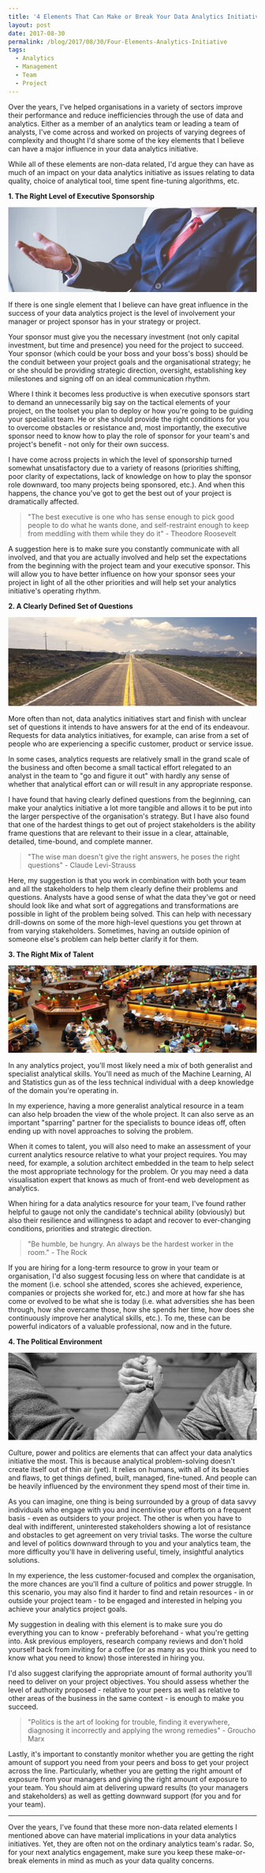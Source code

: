 ```yaml
---
title: '4 Elements That Can Make or Break Your Data Analytics Initiative'
layout: post
date: 2017-08-30
permalink: /blog/2017/08/30/Four-Elements-Analytics-Initiative
tags:
  - Analytics
  - Management
  - Team
  - Project
---
```


Over the years, I've helped organisations in a variety of sectors improve their performance and reduce inefficiencies through the use of data and analytics. Either as a member of an analytics team or leading a team of analysts, I've come across and worked on projects of varying degrees of complexity and thought I'd share some of the key elements that I believe can have a major influence in your data analytics initiative.

While all of these elements are non-data related, I'd argue they can have as much of an impact on your data analytics initiative as issues relating to data quality, choice of analytical tool, time spent fine-tuning algorithms, etc.

**1. The Right Level of Executive Sponsorship**

![](https://github.com/FelipeRego/feliperego.github.io/raw/master/images/4elements_2.png)<!-- -->

If there is one single element that I believe can have great influence in the success of your data analytics project is the level of involvement your manager or project sponsor has in your strategy or project.

Your sponsor must give you the necessary investment (not only capital investment, but time and presence) you need for the project to succeed. Your sponsor (which could be your boss and your boss's boss) should be the conduit between your project goals and the organisational strategy; he or she should be providing strategic direction, oversight, establishing key milestones and signing off on an ideal communication rhythm.

Where I think it becomes less productive is when executive sponsors start to demand an unnecessarily big say on the tactical elements of your project, on the toolset you plan to deploy or how you're going to be guiding your specialist team. He or she should provide the right conditions for you to overcome obstacles or resistance and, most importantly, the executive sponsor need to know how to play the role of sponsor for your team's and project's benefit - not only for their own success.

I have come across projects in which the level of sponsorship turned somewhat unsatisfactory due to a variety of reasons (priorities shifting, poor clarity of expectations, lack of knowledge on how to play the sponsor role downward, too many projects being sponsored, etc.). And when this happens, the chance you've got to get the best out of your project is dramatically affected.

> "The best executive is one who has sense enough to pick good people to do what he wants done, and self-restraint enough to keep from meddling with them while they do it" - Theodore Roosevelt

A suggestion here is to make sure you constantly communicate with all involved, and that you are actually involved and help set the expectations from the beginning with the project team and your executive sponsor. This will allow you to have better influence on how your sponsor sees your project in light of all the other priorities and will help set your analytics initiative's operating rhythm.

**2. A Clearly Defined Set of Questions**

![](https://github.com/FelipeRego/feliperego.github.io/raw/master/images/4elements_3.png)<!-- -->

More often than not, data analytics initiatives start and finish with unclear set of questions it intends to have answers for at the end of its endeavour. Requests for data analytics initiatives, for example, can arise from a set of people who are experiencing a specific customer, product or service issue.

In some cases, analytics requests are relatively small in the grand scale of the business and often become a small tactical effort relegated to an analyst in the team to "go and figure it out" with hardly any sense of whether that analytical effort can or will result in any appropriate response.

I have found that having clearly defined questions from the beginning, can make your analytics initiative a lot more tangible and allows it to be put into the larger perspective of the organisation's strategy. But I have also found that one of the hardest things to get out of project stakeholders is the ability frame questions that are relevant to their issue in a clear, attainable, detailed, time-bound, and complete manner.

> "The wise man doesn't give the right answers, he poses the right questions" - Claude Levi-Strauss

Here, my suggestion is that you work in combination with both your team and all the stakeholders to help them clearly define their problems and questions. Analysts have a good sense of what the data they've got or need should look like and what sort of aggregations and transformations are possible in light of the problem being solved. This can help with necessary drill-downs on some of the more high-level questions you get thrown at from varying stakeholders. Sometimes, having an outside opinion of someone else's problem can help better clarify it for them.

**3. The Right Mix of Talent**

![](https://github.com/FelipeRego/feliperego.github.io/raw/master/images/4elements_4.png)<!-- -->

In any analytics project, you'll most likely need a mix of both generalist and specialist analytical skills. You'll need as much of the Machine Learning, AI and Statistics gun as of the less technical individual with a deep knowledge of the domain you're operating in.

In my experience, having a more generalist analytical resource in a team can also help broaden the view of the whole project. It can also serve as an important "sparring" partner for the specialists to bounce ideas off, often ending up with novel approaches to solving the problem.

When it comes to talent, you will also need to make an assessment of your current analytics resource relative to what your project requires. You may need, for example, a solution architect embedded in the team to help select the most appropriate technology for the problem. Or you may need a data visualisation expert that knows as much of front-end web development as analytics.

When hiring for a data analytics resource for your team, I've found rather helpful to gauge not only the candidate's technical ability (obviously) but also their resilience and willingness to adapt and recover to ever-changing conditions, priorities and strategic direction.

> "Be humble, be hungry. An always be the hardest worker in the room." - The Rock

If you are hiring for a long-term resource to grow in your team or organisation, I'd also suggest focusing less on where that candidate is at the moment (i.e. school she attended, scores she achieved, experience, companies or projects she worked for, etc.) and more at how far she has come or evolved to be what she is today (i.e. what adversities she has been through, how she overcame those, how she spends her time, how does she continuously improve her analytical skills, etc.). To me, these can be powerful indicators of a valuable professional, now and in the future.

**4. The Political Environment**

![](https://github.com/FelipeRego/feliperego.github.io/raw/master/images/4elements_5.png)<!-- -->

Culture, power and politics are elements that can affect your data analytics initiative the most. This is because analytical problem-solving doesn't create itself out of thin air (yet). It relies on humans, with all of its beauties and flaws, to get things defined, built, managed, fine-tuned. And people can be heavily influenced by the environment they spend most of their time in.

As you can imagine, one thing is being surrounded by a group of data savvy individuals who engage with you and incentivise your efforts on a frequent basis - even as outsiders to your project. The other is when you have to deal with indifferent, uninterested stakeholders showing a lot of resistance and obstacles to get agreement on very trivial tasks. The worse the culture and level of politics downward through to you and your analytics team, the more difficulty you'll have in delivering useful, timely, insightful analytics solutions.

In my experience, the less customer-focused and complex the organisation, the more chances are you'll find a culture of politics and power struggle. In this scenario, you may also find it harder to find and retain resources - in or outside your project team - to be engaged and interested in helping you achieve your analytics project goals.

My suggestion in dealing with this element is to make sure you do everything you can to know - preferably beforehand - what you're getting into. Ask previous employers, research company reviews and don't hold yourself back from inviting for a coffee (or as many as you think you need to know what you need to know) those interested in hiring you.

I'd also suggest clarifying the appropriate amount of formal authority you'll need to deliver on your project objectives. You should assess whether the level of authority proposed - relative to your peers as well as relative to other areas of the business in the same context - is enough to make you succeed.

> "Politics is the art of looking for trouble, finding it everywhere, diagnosing it incorrectly and applying the wrong remedies" - Groucho Marx

Lastly, it's important to constantly monitor whether you are getting the right amount of support you need from your peers and boss to get your project across the line. Particularly, whether you are getting the right amount of exposure from your managers and giving the right amount of exposure to your team. You should aim at delivering upward results (to your managers and stakeholders) as well as getting downward support (for you and for your team).

***


Over the years, I've found that these more non-data related elements I mentioned above can have material implications in your data analytics initiatives. Yet, they are often not on the ordinary analytics team's radar. So, for your next analytics engagement, make sure you keep these make-or-break elements in mind as much as your data quality concerns.




